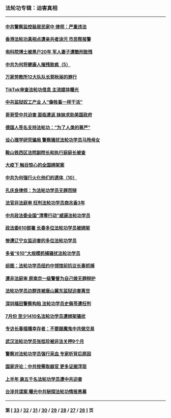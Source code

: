 ### 法轮功专辑：迫害真相
---
#### [中共警察监控装居民家中 律师：严重违法](../../pages/nf4379/n12366715.md) 
#### [香港法轮功真相点遭亲共者涂污 市民帮报警](../../pages/nf4379/n12366747.md) 
#### [电科院博士被黑户20年 军人妻子遭酷刑致残](../../pages/nf4379/n12365096.md) 
#### [中共为何将健康人摧残致疯（5）](../../pages/nf4379/n12364056.md) 
#### [万家劳教所12大队队长郭秋丽的罪行](../../pages/nf4379/n12361327.md) 
#### [TikTok审查法轮功信息 主流媒体曝光](../../pages/nf4379/n12362336.md) 
#### [中共监狱奴工产业  人“像牲畜一样干活”](../../pages/nf4379/n12360324.md) 
#### [哥哥受中共迫害 面临遣返 妹妹求助美国政府](../../pages/nf4379/n12356647.md) 
#### [德国人签名支持法轮功：“为了人类的尊严”](../../pages/nf4379/n12358903.md) 
#### [设心理学研究骗局 警察骚扰法轮功学员马玲母女](../../pages/nf4379/n12356019.md) 
#### [鞍山铁西区法院副院长和执行庭庭长被查](../../pages/nf4379/n12356651.md) 
#### [大疫下 触目惊心的全国绑架案](../../pages/nf4379/n12357508.md) 
#### [中共为何强行火化他们的遗体（10）](../../pages/nf4379/n12352363.md) 
#### [孔庆良律师：为法轮功学员无罪而辩](../../pages/nf4379/n12353696.md) 
#### [法官非法庭审 枉判法轮功学员商兆香3年](../../pages/nf4379/n12353477.md) 
#### [中共政法委全国“清零行动”威逼法轮功学员](../../pages/nf4379/n12350055.md) 
#### [政法委610部署 长春多位法轮功学员被绑架](../../pages/nf4379/n12346700.md) 
#### [惨遭辽宁女监迫害的多位法轮功学员](../../pages/nf4379/n12345093.md) 
#### [多省“610”大规模抓捕骚扰法轮功学员](../../pages/nf4379/n12346540.md) 
#### [组图：法轮功学员纽约中领馆前抗议长春抓捕](../../pages/nf4379/n12342571.md) 
#### [遭非法庭审 原南京一级警督为自己做无罪辩护](../../pages/nf4379/n12342970.md) 
#### [法轮功学员边群连被唐山冀东监狱迫害离世](../../pages/nf4379/n12342395.md) 
#### [深圳福田警察构陷 法轮功学员史佩苓遭枉判](../../pages/nf4379/n12339902.md) 
#### [7月份 至少1410名法轮功学员遭绑架骚扰](../../pages/nf4379/n12337196.md) 
#### [专访长春插播幸存者：不要跟魔鬼中共做交易](../../pages/nf4379/n12337741.md) 
#### [武汉法轮功学员张桂珍被非法关押9个月](../../pages/nf4379/n12314297.md) 
#### [警察对法轮功学员强行采血 专家析背后原因](../../pages/nf4379/n12334786.md) 
#### [国家评论：中共按需取器官 更多证据浮现](../../pages/nf4379/n12335121.md) 
#### [上半年 逾五千名法轮功学员遭中共迫害](../../pages/nf4379/n12263300.md) 
#### [台涉共谍案 曝光中共秘探法轮功情报黑幕](../../pages/nf4379/n12334079.md) 

---
#### 第 [ [33](./33.md) / [32](./32.md) / [31](./31.md) / [30](./30.md) / [29](./29.md) / [28](./28.md) / [27](./27.md) / [26](./26.md) ] 页
